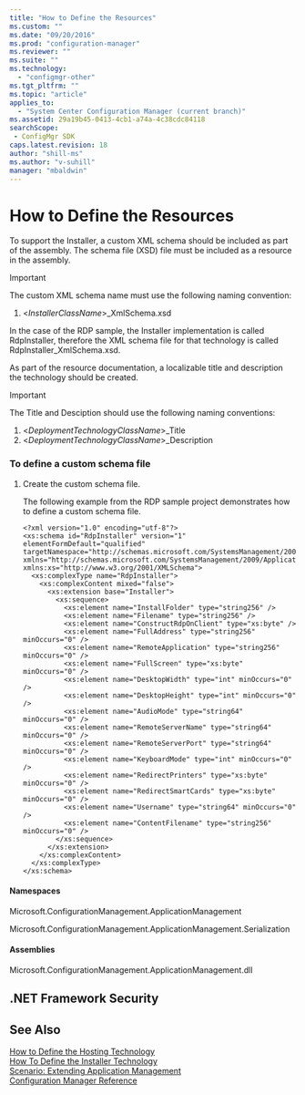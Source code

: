 ```yaml
---
title: "How to Define the Resources"
ms.custom: ""
ms.date: "09/20/2016"
ms.prod: "configuration-manager"
ms.reviewer: ""
ms.suite: ""
ms.technology:
  - "configmgr-other"
ms.tgt_pltfrm: ""
ms.topic: "article"
applies_to:
  - "System Center Configuration Manager (current branch)"
ms.assetid: 29a19b45-0413-4cb1-a74a-4c38cdc84118searchScope: - ConfigMgr SDK
caps.latest.revision: 18
author: "shill-ms"
ms.author: "v-suhill"
manager: "mbaldwin"
---
```

# How to Define the Resources
To support the Installer, a custom XML schema should be included as part of the assembly. The schema file (XSD) file must be included as a resource in the assembly.  

> [!IMPORTANT]
>  The custom XML schema name must use the following naming convention:  
>   
>  1.  \<*InstallerClassName*>_XmlSchema.xsd  
>   
>  In the case of the RDP sample, the Installer implementation is called RdpInstaller, therefore the XML schema file for that technology is called RdpInstaller_XmlSchema.xsd.  

 As part of the resource documentation, a localizable title and description the technology should be created.  

> [!IMPORTANT]
>  The Title and Desciption should use the following naming conventions:  
>   
>  1.  \<*DeploymentTechnologyClassName*>_Title  
> 2.  \<*DeploymentTechnologyClassName*>_Description  

### To define a custom schema file  

1.  Create the custom schema file.  

     The following example from the RDP sample project demonstrates how to define a custom schema file.  

    ```  
    <?xml version="1.0" encoding="utf-8"?>  
    <xs:schema id="RdpInstaller" version="1" elementFormDefault="qualified" targetNamespace="http://schemas.microsoft.com/SystemsManagement/2009/ApplicationManagement" xmlns="http://schemas.microsoft.com/SystemsManagement/2009/ApplicationManagement" xmlns:xs="http://www.w3.org/2001/XMLSchema">  
      <xs:complexType name="RdpInstaller">  
        <xs:complexContent mixed="false">  
          <xs:extension base="Installer">  
            <xs:sequence>  
              <xs:element name="InstallFolder" type="string256" />  
              <xs:element name="Filename" type="string256" />  
              <xs:element name="ConstructRdpOnClient" type="xs:byte" />  
              <xs:element name="FullAddress" type="string256" minOccurs="0" />  
              <xs:element name="RemoteApplication" type="string256" minOccurs="0" />  
              <xs:element name="FullScreen" type="xs:byte" minOccurs="0" />  
              <xs:element name="DesktopWidth" type="int" minOccurs="0" />  
              <xs:element name="DesktopHeight" type="int" minOccurs="0" />  
              <xs:element name="AudioMode" type="string64" minOccurs="0" />  
              <xs:element name="RemoteServerName" type="string64" minOccurs="0" />  
              <xs:element name="RemoteServerPort" type="string64" minOccurs="0" />  
              <xs:element name="KeyboardMode" type="int" minOccurs="0" />  
              <xs:element name="RedirectPrinters" type="xs:byte" minOccurs="0" />  
              <xs:element name="RedirectSmartCards" type="xs:byte" minOccurs="0" />  
              <xs:element name="Username" type="string64" minOccurs="0" />  
              <xs:element name="ContentFilename" type="string256" minOccurs="0" />  
            </xs:sequence>  
          </xs:extension>  
        </xs:complexContent>  
      </xs:complexType>  
    </xs:schema>  
    ```  

#### Namespaces  
 Microsoft.ConfigurationManagement.ApplicationManagement  

 Microsoft.ConfigurationManagement.ApplicationManagement.Serialization  

#### Assemblies  
 Microsoft.ConfigurationManagement.ApplicationManagement.dll  

## .NET Framework Security  

## See Also  
 [How to Define the Hosting Technology](../../develop/apps/how-to-define-the-hosting-technology.md)   
 [How To Define the Installer Technology](../../develop/apps/how-to-define-the-installer-technology.md)   
 [Scenario: Extending Application Management](../../develop/apps/scenario--extending-application-management.md)   
 [Configuration Manager Reference](../../develop/reference/configuration-manager-reference.md)
